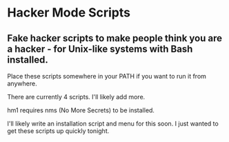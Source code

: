 # Hacker Mode Scripts
## Fake hacker scripts to make people think you are a hacker - for Unix-like systems with Bash installed.

Place these scripts somewhere in your PATH if you want to run it from anywhere.

There are currently 4 scripts. I'll likely add more. 

hm1 requires nms (No More Secrets) to be installed.

I'll likely write an installation script and menu for this soon. I just wanted to get these scripts up quickly tonight. 
